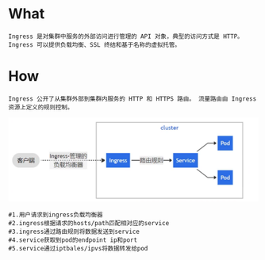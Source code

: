 # What

```shell
Ingress 是对集群中服务的外部访问进行管理的 API 对象，典型的访问方式是 HTTP。
Ingress 可以提供负载均衡、SSL 终结和基于名称的虚拟托管。

```

# How

```shell
Ingress 公开了从集群外部到集群内服务的 HTTP 和 HTTPS 路由。 流量路由由 Ingress 资源上定义的规则控制。
```

![image-20220406181458485](image/ingress.png)

```shell
#1.用户请求到ingress负载均衡器
#2.ingress根据请求的hosts/path匹配相对应的service
#3.ingress通过路由规则将数据发送到service
#4.service获取到pod的endpoint ip和port
#5.service通过iptbales/ipvs将数据转发给pod
```

